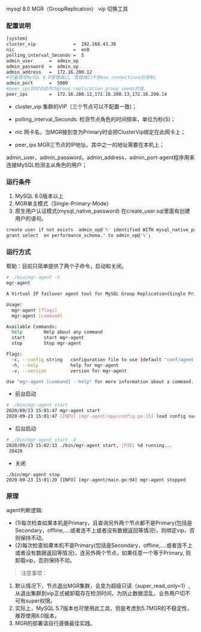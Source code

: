 mysql 8.0 MGR（GroupReplication） vip 切换工具


### 配置说明
```bash
[system]
cluster_vip              =  192.168.43.38
nic                      =  en0
polling_interval_Seconds =  5
admin_user      =  admin_op
admin_password  =  admin_op
admin_address   =  172.16.200.12
#尽量填写MySQL 8.0管理端口, 管理端口不受max_connections的限制。
admin_port      =  5000
#peer_ips同时也会作为group_replication_group_seeds的值。
peer_ips        =  172.16.200.12,172.16.200.13,172.16.200.14
```
- cluster_vip  集群的VIP（三个节点可以不配置一致)；

- polling_interval_Seconds:  检测节点角色的时间频率，单位为秒(S)；

- nic 网卡名，当MGR接到变为Primary时会把ClusterVip绑定在此网卡上；

- peer_ips  MGR三节点的IP地址。其中之一的地址需要在本机上；

admin_user，admin_password，admin_address，admin_port-agent程序用来连接MySQL检测主从角色的用户；

### 运行条件
1. MySQL 8.0版本以上
2. MGR单主模式（Single-Primary-Mode）
3. 原生用户认证模式(mysql_native_password)
在create_user.sql里面有创建用户的语句。


```bash
create user if not exists  admin_op@'%' identified WITH mysql_native_password By 'admin_op';
grant select  on performance_schema.* to admin_op@'%';
```


### 运行方式

帮助：目前只简单提供了两个子命令，启动和关闭。
```bash
# ./bin/mgr-agent -h
mgr-agent 

A Virtual IP failover agent tool for MySQL Group Replication(Single Primary Mode):

Usage:
  mgr-agent [flags]
  mgr-agent [command]

Available Commands:
  help        Help about any command
  start       start mgr-agent
  stop        Stop mgr-agent

Flags:
  -c, --config string   configuration file to use (default "conf/agent.system")
  -h, --help            help for mgr-agent
  -v, --version         version for mgr-agent

Use "mgr-agent [command] --help" for more information about a command.
```

- 前台启动
```bash
# ./bin/mgr-agent start
2020/09/23 15:01:47 mgr-agent start
2020-09-23 15:01:47 [INFO] [mgr-agent/app/config.go:15] load config success
```
- 后台启动
```bash
# ./bin/mgr-agent start -d
2020/09/23 15:02:13 ./bin/mgr-agent start, [PID] %d running...
 28420
```

- 关闭
```$xslt
./bin/mgr-agent stop
2020-09-23 15:01:20 [INFO] [mgr-agent/main.go:94] mgr-agent stopped
```

### 原理
  agent判断逻辑:
   - (1)每次检查如果本机是Primary，且查询另外两个节点都不是Primary(包括是Secondary，offline,....或者连不上或者没有数据返回等情况)，则绑定vip，否则保持不动。
   - (2)每次检查如果本机不是Primary(包括是Secondary，offline,....或者连不上或者没有数据返回等情况)，连另外两个节点，如果任意一个等于Primary, 则卸载vip，否则保持不动。
 > 注意事项：
   1. 默认情况下，节点退出MGR集群，会变为超级只读（super_read_only=1）,从退出集群到vip正式被卸载存在检测时间，为防止数据混乱，业务用户切不可有super权限。
   2. 实际上，MySQL 5.7版本也可使用此工具，但是考虑到5.7MGR的不稳定性，推荐使用8.0版本。
   3. MGR的部署请自行遵循最佳实践。
